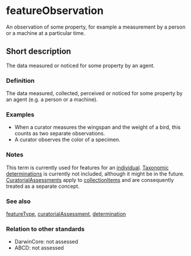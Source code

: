 # featureObservation

An observation of some property, for example a measurement by a person or a machine at a particular time.


## Short description

The data measured or noticed for some property by an agent.


### Definition

The data measured, collected, perceived or noticed for some property by an agent (e.g. a person or a machine).


### Examples

* When a curator measures the wingspan and the weight of a bird, this counts as two separate observations.
* A curator observes the color of a specimen.


### Notes

This term is currently used for features for an [individual](__DOCLINK__individual/). [Taxonomic determinations](__DOCLINK__determination/) is currently not included, although it might be in the future. [CuratorialAssessments](__DOCLINK__curatorialAssessment/) apply to [collectionItems](__DOCLINK__collectionItem/) and are consequently treated as a separate concept.


### See also

[featureType](__DOCLINK__featureType/), [curatorialAssessment](__DOCLINK__curatorialAssessment/), [determination](__DOCLINK__determination/)


### Relation to other standards

* DarwinCore: not assessed
* ABCD:  not assessed
